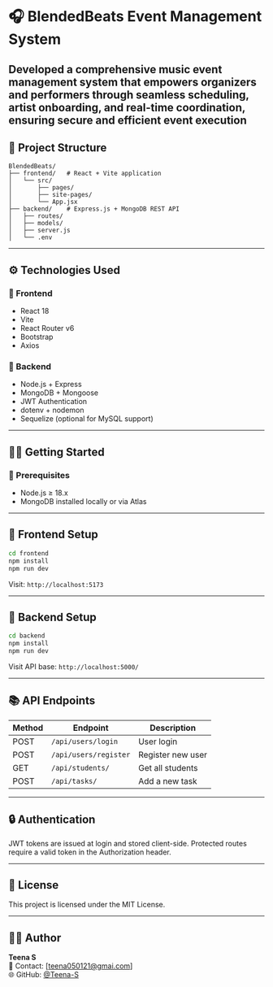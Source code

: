 
# 🎧 BlendedBeats Event Management System

Developed a comprehensive music event management system that empowers organizers and performers through seamless scheduling, artist onboarding, and real-time coordination, ensuring secure and efficient event execution 
---

## 📂 Project Structure

```
BlendedBeats/
├── frontend/   # React + Vite application
│   └── src/
│       ├── pages/
│       ├── site-pages/
│       └── App.jsx
├── backend/    # Express.js + MongoDB REST API
│   ├── routes/
│   ├── models/
│   ├── server.js
│   └── .env
```

---

## ⚙️ Technologies Used

### 🔹 Frontend
- React 18
- Vite
- React Router v6
- Bootstrap 
- Axios

### 🔹 Backend
- Node.js + Express
- MongoDB + Mongoose
- JWT Authentication
- dotenv + nodemon
- Sequelize (optional for MySQL support)

---

## 🧑‍💻 Getting Started

### 🔧 Prerequisites
- Node.js ≥ 18.x
- MongoDB installed locally or via Atlas

---

## 🔌 Frontend Setup

```bash
cd frontend
npm install
npm run dev
```

Visit: `http://localhost:5173`

---

## 🔐 Backend Setup

```bash
cd backend
npm install
npm run dev

```

Visit API base: `http://localhost:5000/`

---

## 📚 API Endpoints

| Method | Endpoint            | Description              |
|--------|---------------------|--------------------------|
| POST   | `/api/users/login`  | User login               |
| POST   | `/api/users/register`| Register new user       |
| GET    | `/api/students/`    | Get all students         |
| POST   | `/api/tasks/`       | Add a new task           |

---

## 🔒 Authentication

JWT tokens are issued at login and stored client-side. Protected routes require a valid token in the Authorization header.

---

## 📄 License

This project is licensed under the MIT License.

---

## 🙋‍♀️ Author

**Teena S**  
📧 Contact: [teena050121@gmai.com]  
🌐 GitHub: [@Teena-S](https://github.com/Teena-S)
 

